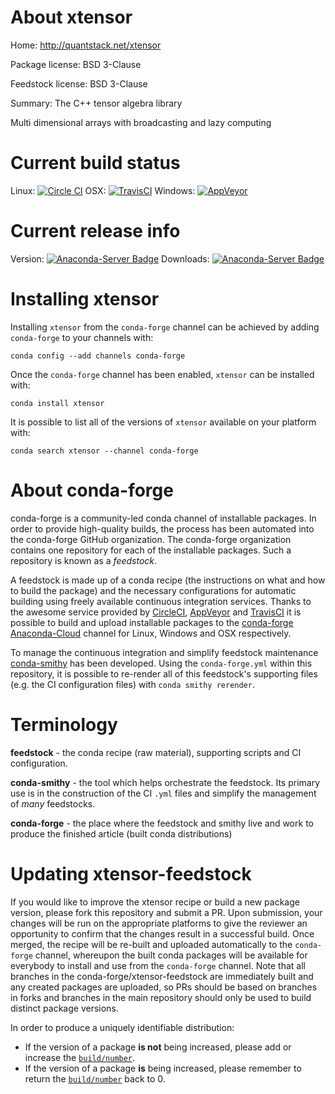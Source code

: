 About xtensor
=============

Home: http://quantstack.net/xtensor

Package license: BSD 3-Clause

Feedstock license: BSD 3-Clause

Summary: The C++ tensor algebra library

Multi dimensional arrays with broadcasting and lazy computing

Current build status
====================

Linux: [![Circle CI](https://circleci.com/gh/conda-forge/xtensor-feedstock.svg?style=shield)](https://circleci.com/gh/conda-forge/xtensor-feedstock)
OSX: [![TravisCI](https://travis-ci.org/conda-forge/xtensor-feedstock.svg?branch=master)](https://travis-ci.org/conda-forge/xtensor-feedstock)
Windows: [![AppVeyor](https://ci.appveyor.com/api/projects/status/github/conda-forge/xtensor-feedstock?svg=True)](https://ci.appveyor.com/project/conda-forge/xtensor-feedstock/branch/master)

Current release info
====================
Version: [![Anaconda-Server Badge](https://anaconda.org/conda-forge/xtensor/badges/version.svg)](https://anaconda.org/conda-forge/xtensor)
Downloads: [![Anaconda-Server Badge](https://anaconda.org/conda-forge/xtensor/badges/downloads.svg)](https://anaconda.org/conda-forge/xtensor)

Installing xtensor
==================

Installing `xtensor` from the `conda-forge` channel can be achieved by adding `conda-forge` to your channels with:

```
conda config --add channels conda-forge
```

Once the `conda-forge` channel has been enabled, `xtensor` can be installed with:

```
conda install xtensor
```

It is possible to list all of the versions of `xtensor` available on your platform with:

```
conda search xtensor --channel conda-forge
```


About conda-forge
=================

conda-forge is a community-led conda channel of installable packages.
In order to provide high-quality builds, the process has been automated into the
conda-forge GitHub organization. The conda-forge organization contains one repository
for each of the installable packages. Such a repository is known as a *feedstock*.

A feedstock is made up of a conda recipe (the instructions on what and how to build
the package) and the necessary configurations for automatic building using freely
available continuous integration services. Thanks to the awesome service provided by
[CircleCI](https://circleci.com/), [AppVeyor](http://www.appveyor.com/)
and [TravisCI](https://travis-ci.org/) it is possible to build and upload installable
packages to the [conda-forge](https://anaconda.org/conda-forge)
[Anaconda-Cloud](http://docs.anaconda.org/) channel for Linux, Windows and OSX respectively.

To manage the continuous integration and simplify feedstock maintenance
[conda-smithy](http://github.com/conda-forge/conda-smithy) has been developed.
Using the ``conda-forge.yml`` within this repository, it is possible to re-render all of
this feedstock's supporting files (e.g. the CI configuration files) with ``conda smithy rerender``.


Terminology
===========

**feedstock** - the conda recipe (raw material), supporting scripts and CI configuration.

**conda-smithy** - the tool which helps orchestrate the feedstock.
                   Its primary use is in the construction of the CI ``.yml`` files
                   and simplify the management of *many* feedstocks.

**conda-forge** - the place where the feedstock and smithy live and work to
                  produce the finished article (built conda distributions)


Updating xtensor-feedstock
==========================

If you would like to improve the xtensor recipe or build a new
package version, please fork this repository and submit a PR. Upon submission,
your changes will be run on the appropriate platforms to give the reviewer an
opportunity to confirm that the changes result in a successful build. Once
merged, the recipe will be re-built and uploaded automatically to the
`conda-forge` channel, whereupon the built conda packages will be available for
everybody to install and use from the `conda-forge` channel.
Note that all branches in the conda-forge/xtensor-feedstock are
immediately built and any created packages are uploaded, so PRs should be based
on branches in forks and branches in the main repository should only be used to
build distinct package versions.

In order to produce a uniquely identifiable distribution:
 * If the version of a package **is not** being increased, please add or increase
   the [``build/number``](http://conda.pydata.org/docs/building/meta-yaml.html#build-number-and-string).
 * If the version of a package **is** being increased, please remember to return
   the [``build/number``](http://conda.pydata.org/docs/building/meta-yaml.html#build-number-and-string)
   back to 0.
